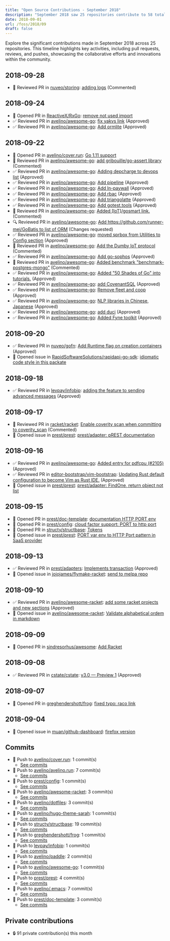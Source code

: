 ```yaml
---
title: "Open Source Contributions - September 2018"
description: "September 2018 saw 25 repositories contribute to 58 total activities, including 7 open PRs, 30 reviews, and notable commits across various projects."
date: 2018-09-01
url: /foss/2018/09
draft: false
---
```


Explore the significant contributions made in September 2018 across 25 repositories. This timeline highlights key activities, including pull requests, reviews, and pushes, showcasing the collaborative efforts and innovations within the community.

## 2018-09-28

- 💬 Reviewed PR in [nuveo/storing](https://github.com/nuveo/storing): [adding logs](https://github.com/nuveo/storing/pull/10#pullrequestreview-160035021) (Commented)

## 2018-09-24

- 🔀 Opened PR in [ReactiveX/RxGo](https://github.com/ReactiveX/RxGo): [remove not used import](https://github.com/ReactiveX/RxGo/pull/61)
- ✅ Reviewed PR in [avelino/awesome-go](https://github.com/avelino/awesome-go): [fix yakvs link](https://github.com/avelino/awesome-go/pull/2098#pullrequestreview-158184029) (Approved)
- ✅ Reviewed PR in [avelino/awesome-go](https://github.com/avelino/awesome-go): [Add ormlite](https://github.com/avelino/awesome-go/pull/2081#pullrequestreview-158182979) (Approved)

## 2018-09-22

- 🔀 Opened PR in [avelino/cover.run](https://github.com/avelino/cover.run): [Go 1.11 support](https://github.com/avelino/cover.run/pull/22)
- 💬 Reviewed PR in [avelino/awesome-go](https://github.com/avelino/awesome-go): [add gribouille/go-assert library](https://github.com/avelino/awesome-go/pull/2085#pullrequestreview-157919972) (Commented)
- ✅ Reviewed PR in [avelino/awesome-go](https://github.com/avelino/awesome-go): [Adding depcharge to devops list](https://github.com/avelino/awesome-go/pull/2083#pullrequestreview-157919943) (Approved)
- ✅ Reviewed PR in [avelino/awesome-go](https://github.com/avelino/awesome-go): [Add pipeline](https://github.com/avelino/awesome-go/pull/2082#pullrequestreview-157919895) (Approved)
- ✅ Reviewed PR in [avelino/awesome-go](https://github.com/avelino/awesome-go): [Add ln-paywall](https://github.com/avelino/awesome-go/pull/2078#pullrequestreview-157919859) (Approved)
- ✅ Reviewed PR in [avelino/awesome-go](https://github.com/avelino/awesome-go): [Add rbac](https://github.com/avelino/awesome-go/pull/2076#pullrequestreview-157919849) (Approved)
- ✅ Reviewed PR in [avelino/awesome-go](https://github.com/avelino/awesome-go): [Add triangolatte](https://github.com/avelino/awesome-go/pull/2069#pullrequestreview-157919824) (Approved)
- ✅ Reviewed PR in [avelino/awesome-go](https://github.com/avelino/awesome-go): [Add gotest.tools](https://github.com/avelino/awesome-go/pull/2053#pullrequestreview-157919526) (Approved)
- 💬 Reviewed PR in [avelino/awesome-go](https://github.com/avelino/awesome-go): [Added [IoT]/gosmart link.](https://github.com/avelino/awesome-go/pull/2086#pullrequestreview-157919492) (Commented)
- 🔍 Reviewed PR in [avelino/awesome-go](https://github.com/avelino/awesome-go): [Add https://github.com/runner-mei/GoBatis to list of ORM](https://github.com/avelino/awesome-go/pull/2088#pullrequestreview-157919449) (Changes requested)
- ✅ Reviewed PR in [avelino/awesome-go](https://github.com/avelino/awesome-go): [moved sprbox from Utilities to Config section](https://github.com/avelino/awesome-go/pull/2089#pullrequestreview-157919437) (Approved)
- 💬 Reviewed PR in [avelino/awesome-go](https://github.com/avelino/awesome-go): [Add the Dumby IoT protocol](https://github.com/avelino/awesome-go/pull/2090#pullrequestreview-157919392) (Commented)
- ✅ Reviewed PR in [avelino/awesome-go](https://github.com/avelino/awesome-go): [Add go-sophos](https://github.com/avelino/awesome-go/pull/2092#pullrequestreview-157919328) (Approved)
- 💬 Reviewed PR in [avelino/awesome-go](https://github.com/avelino/awesome-go): [Added benchmark "benchmark-postgres-mongo"](https://github.com/avelino/awesome-go/pull/2095#pullrequestreview-157919228) (Commented)
- ✅ Reviewed PR in [avelino/awesome-go](https://github.com/avelino/awesome-go): [Added "50 Shades of Go" into tutorials.](https://github.com/avelino/awesome-go/pull/2096#pullrequestreview-157919169) (Approved)
- ✅ Reviewed PR in [avelino/awesome-go](https://github.com/avelino/awesome-go): [add CovenantSQL](https://github.com/avelino/awesome-go/pull/2099#pullrequestreview-157919155) (Approved)
- ✅ Reviewed PR in [avelino/awesome-go](https://github.com/avelino/awesome-go): [Remove fleet and coop](https://github.com/avelino/awesome-go/pull/2102#pullrequestreview-157919128) (Approved)
- ✅ Reviewed PR in [avelino/awesome-go](https://github.com/avelino/awesome-go): [NLP libraries in Chinese, Japanese](https://github.com/avelino/awesome-go/pull/2104#pullrequestreview-157919093) (Approved)
- ✅ Reviewed PR in [avelino/awesome-go](https://github.com/avelino/awesome-go): [add duci](https://github.com/avelino/awesome-go/pull/2108#pullrequestreview-157918987) (Approved)
- ✅ Reviewed PR in [avelino/awesome-go](https://github.com/avelino/awesome-go): [Added Fyne toolkit](https://github.com/avelino/awesome-go/pull/2110#pullrequestreview-157918962) (Approved)

## 2018-09-20

- ✅ Reviewed PR in [nuveo/gofn](https://github.com/nuveo/gofn): [Add Runtime flag on creation containers](https://github.com/nuveo/gofn/pull/1#pullrequestreview-157465180) (Approved)
- 🐛 Opened issue in [RapidSoftwareSolutions/rapidapi-go-sdk](https://github.com/RapidSoftwareSolutions/rapidapi-go-sdk): [idiomatic code style in this packate](https://github.com/RapidSoftwareSolutions/rapidapi-go-sdk/issues/4)

## 2018-09-18

- ✅ Reviewed PR in [levpay/infobip](https://github.com/levpay/infobip): [adding the feature to sending advanced messages](https://github.com/levpay/infobip/pull/6#pullrequestreview-156502169) (Approved)

## 2018-09-17

- 💬 Reviewed PR in [racket/racket](https://github.com/racket/racket): [Enable coverity scan when committing to coverity_scan](https://github.com/racket/racket/pull/2274#pullrequestreview-155875987) (Commented)
- 🐛 Opened issue in [prest/prest](https://github.com/prest/prest): [prest/adapter: pREST documentation](https://github.com/prest/prest/issues/335)

## 2018-09-16

- ✅ Reviewed PR in [avelino/awesome-go](https://github.com/avelino/awesome-go): [Added entry for pdfcpu (#2105)](https://github.com/avelino/awesome-go/pull/2106#pullrequestreview-155762129) (Approved)
- ✅ Reviewed PR in [editor-bootstrap/vim-bootstrap](https://github.com/editor-bootstrap/vim-bootstrap): [Updating Rust default configuration to become Vim as Rust IDE.](https://github.com/editor-bootstrap/vim-bootstrap/pull/296#pullrequestreview-155752815) (Approved)
- 🐛 Opened issue in [prest/prest](https://github.com/prest/prest): [prest/adapter: FindOne, return object not list](https://github.com/prest/prest/issues/334)

## 2018-09-15

- 🔀 Opened PR in [prest/doc-template](https://github.com/prest/doc-template): [documentation HTTP PORT env](https://github.com/prest/doc-template/pull/25)
- 🔀 Opened PR in [prest/config](https://github.com/prest/config): [cloud factor support: PORT to http port](https://github.com/prest/config/pull/25)
- 🔀 Opened PR in [structy/structbase](https://github.com/structy/structbase): [Tokens](https://github.com/structy/structbase/pull/6)
- 🐛 Opened issue in [prest/prest](https://github.com/prest/prest): [PORT var env to HTTP Port pattern in SaaS provider](https://github.com/prest/prest/issues/333)

## 2018-09-13

- ✅ Reviewed PR in [prest/adapters](https://github.com/prest/adapters): [Implements transaction](https://github.com/prest/adapters/pull/51#pullrequestreview-155052223) (Approved)
- 🐛 Opened issue in [jojojames/flymake-racket](https://github.com/jojojames/flymake-racket): [send to melpa repo](https://github.com/jojojames/flymake-racket/issues/1)

## 2018-09-10

- ✅ Reviewed PR in [avelino/awesome-racket](https://github.com/avelino/awesome-racket): [add some racket projects and new sections](https://github.com/avelino/awesome-racket/pull/2#pullrequestreview-153792973) (Approved)
- 🐛 Opened issue in [avelino/awesome-racket](https://github.com/avelino/awesome-racket): [Validate alphabetical ordem in markdown ](https://github.com/avelino/awesome-racket/issues/1)

## 2018-09-09

- 🔀 Opened PR in [sindresorhus/awesome](https://github.com/sindresorhus/awesome): [Add Racket](https://github.com/sindresorhus/awesome/pull/1393)

## 2018-09-08

- ✅ Reviewed PR in [cstate/cstate](https://github.com/cstate/cstate): [v3.0 — Preview 1](https://github.com/cstate/cstate/pull/20#pullrequestreview-153552650) (Approved)

## 2018-09-07

- 🔀 Opened PR in [greghendershott/frog](https://github.com/greghendershott/frog): [fixed typo: raco link](https://github.com/greghendershott/frog/pull/228)

## 2018-09-04

- 🐛 Opened issue in [muan/github-dashboard](https://github.com/muan/github-dashboard): [firefox version](https://github.com/muan/github-dashboard/issues/14)

## Commits

- 🔨 Push to [avelino/cover.run](https://github.com/avelino/cover.run): 1 commit(s)
  - [See commits](https://github.com/avelino/cover.run/commits?author=avelino&since=2018-09-01T00:00:00Z&until=2018-09-30T23:59:59Z)
- 🔨 Push to [avelino/avelino.run](https://github.com/avelino/avelino.run): 7 commit(s)
  - [See commits](https://github.com/avelino/avelino.run/commits?author=avelino&since=2018-09-01T00:00:00Z&until=2018-09-30T23:59:59Z)
- 🔨 Push to [prest/config](https://github.com/prest/config): 1 commit(s)
  - [See commits](https://github.com/prest/config/commits?author=avelino&since=2018-09-01T00:00:00Z&until=2018-09-30T23:59:59Z)
- 🔨 Push to [avelino/awesome-racket](https://github.com/avelino/awesome-racket): 3 commit(s)
  - [See commits](https://github.com/avelino/awesome-racket/commits?author=avelino&since=2018-09-01T00:00:00Z&until=2018-09-30T23:59:59Z)
- 🔨 Push to [avelino/dotfiles](https://github.com/avelino/dotfiles): 3 commit(s)
  - [See commits](https://github.com/avelino/dotfiles/commits?author=avelino&since=2018-09-01T00:00:00Z&until=2018-09-30T23:59:59Z)
- 🔨 Push to [avelino/hugo-theme-sarah](https://github.com/avelino/hugo-theme-sarah): 1 commit(s)
  - [See commits](https://github.com/avelino/hugo-theme-sarah/commits?author=avelino&since=2018-09-01T00:00:00Z&until=2018-09-30T23:59:59Z)
- 🔨 Push to [structy/structbase](https://github.com/structy/structbase): 19 commit(s)
  - [See commits](https://github.com/structy/structbase/commits?author=avelino&since=2018-09-01T00:00:00Z&until=2018-09-30T23:59:59Z)
- 🔨 Push to [greghendershott/frog](https://github.com/greghendershott/frog): 1 commit(s)
  - [See commits](https://github.com/greghendershott/frog/commits?author=avelino&since=2018-09-01T00:00:00Z&until=2018-09-30T23:59:59Z)
- 🔨 Push to [levpay/infobip](https://github.com/levpay/infobip): 1 commit(s)
  - [See commits](https://github.com/levpay/infobip/commits?author=avelino&since=2018-09-01T00:00:00Z&until=2018-09-30T23:59:59Z)
- 🔨 Push to [avelino/paddle](https://github.com/avelino/paddle): 2 commit(s)
  - [See commits](https://github.com/avelino/paddle/commits?author=avelino&since=2018-09-01T00:00:00Z&until=2018-09-30T23:59:59Z)
- 🔨 Push to [avelino/awesome-go](https://github.com/avelino/awesome-go): 1 commit(s)
  - [See commits](https://github.com/avelino/awesome-go/commits?author=avelino&since=2018-09-01T00:00:00Z&until=2018-09-30T23:59:59Z)
- 🔨 Push to [prest/prest](https://github.com/prest/prest): 4 commit(s)
  - [See commits](https://github.com/prest/prest/commits?author=avelino&since=2018-09-01T00:00:00Z&until=2018-09-30T23:59:59Z)
- 🔨 Push to [avelino/.emacs](https://github.com/avelino/.emacs): 7 commit(s)
  - [See commits](https://github.com/avelino/.emacs/commits?author=avelino&since=2018-09-01T00:00:00Z&until=2018-09-30T23:59:59Z)
- 🔨 Push to [prest/doc-template](https://github.com/prest/doc-template): 3 commit(s)
  - [See commits](https://github.com/prest/doc-template/commits?author=avelino&since=2018-09-01T00:00:00Z&until=2018-09-30T23:59:59Z)

## Private contributions

- 🔒 91 private contribution(s) this month

